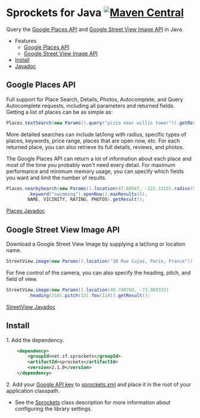 Sprockets for Java [![Maven Central][9]][10]
============================================

Query the [Google Places API][1] and [Google Street View Image API][2] in Java.

* Features
    * [Google Places API](#google-places-api)
    * [Google Street View Image API](#google-street-view-image-api)
* [Install](#install)
* [Javadoc][3]

Google Places API
-----------------

Full support for Place Search, Details, Photos, Autocomplete, and Query Autocomplete requests, including all parameters and returned fields.  Getting a list of places can be as simple as:

```java
Places.textSearch(new Params().query("pizza near willis tower")).getResult();
```

More detailed searches can include lat/long with radius, specific types of places, keywords, price range, places that are open now, etc.  For each returned place, you can also retrieve its full details, reviews, and photos.

The Google Places API can return a lot of information about each place and most of the time you probably won't need every detail.  For maximum performance and minimum memory usage, you can specify which fields you want and limit the number of results.

```java
Places.nearbySearch(new Params().location(47.60567, -122.3315).radius(5000)
        .keyword("swimming").openNow().maxResults(5),
        NAME, VICINITY, RATING, PHOTOS).getResult();
```

[Places Javadoc][7]

Google Street View Image API
----------------------------

Download a Google Street View Image by supplying a lat/long or location name.

```java
StreetView.image(new Params().location("18 Rue Cujas, Paris, France")).getResult();
```

For fine control of the camera, you can also specify the heading, pitch, and field of view.

```java
StreetView.image(new Params().location(40.748769, -73.985332)
        .heading(210).pitch(33).fov(110)).getResult();
```

[StreetView Javadoc][8]

Install
-------

1\. Add the dependency.

```xml
    <dependency>
        <groupId>net.sf.sprockets</groupId>
        <artifactId>sprockets</artifactId>
        <version>2.1.0</version>
    </dependency>
```

2\. Add your [Google API key][5] to [sprockets.xml][4] and place it in the root of your application classpath.

* See the [Sprockets][6] class description for more information about configuring the library settings.

[1]: https://developers.google.com/places/
[2]: https://developers.google.com/maps/documentation/streetview/
[3]: https://pushbit.github.io/sprockets/java/apidocs/
[4]: https://raw.githubusercontent.com/pushbit/sprockets/master/java/src/main/resources/net/sf/sprockets/sprockets.xml
[5]: https://console.developers.google.com/
[6]: https://pushbit.github.io/sprockets/java/apidocs/index.html?net/sf/sprockets/Sprockets.html
[7]: https://pushbit.github.io/sprockets/java/apidocs/index.html?net/sf/sprockets/google/Places.html
[8]: https://pushbit.github.io/sprockets/java/apidocs/index.html?net/sf/sprockets/google/StreetView.html
[9]: https://img.shields.io/maven-central/v/net.sf.sprockets/sprockets.svg
[10]: https://search.maven.org/#search|ga|1|g%3Anet.sf.sprockets%20a%3Asprockets
